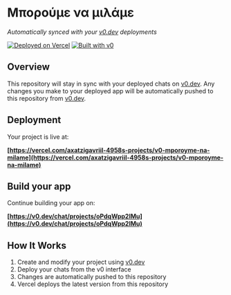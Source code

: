 # Μπορούμε να μιλάμε

*Automatically synced with your [v0.dev](https://v0.dev) deployments*

[![Deployed on Vercel](https://img.shields.io/badge/Deployed%20on-Vercel-black?style=for-the-badge&logo=vercel)](https://vercel.com/axatzigavriil-4958s-projects/v0-mporoyme-na-milame)
[![Built with v0](https://img.shields.io/badge/Built%20with-v0.dev-black?style=for-the-badge)](https://v0.dev/chat/projects/oPdqWpp2lMu)

## Overview

This repository will stay in sync with your deployed chats on [v0.dev](https://v0.dev).
Any changes you make to your deployed app will be automatically pushed to this repository from [v0.dev](https://v0.dev).

## Deployment

Your project is live at:

**[https://vercel.com/axatzigavriil-4958s-projects/v0-mporoyme-na-milame](https://vercel.com/axatzigavriil-4958s-projects/v0-mporoyme-na-milame)**

## Build your app

Continue building your app on:

**[https://v0.dev/chat/projects/oPdqWpp2lMu](https://v0.dev/chat/projects/oPdqWpp2lMu)**

## How It Works

1. Create and modify your project using [v0.dev](https://v0.dev)
2. Deploy your chats from the v0 interface
3. Changes are automatically pushed to this repository
4. Vercel deploys the latest version from this repository
